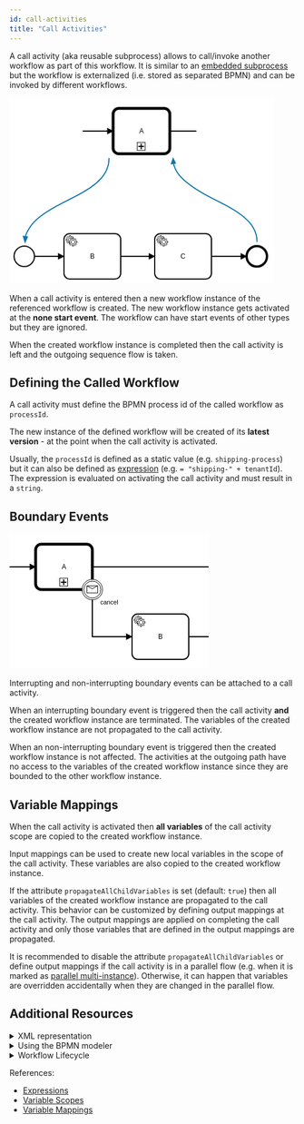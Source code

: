 ```yaml
---
id: call-activities
title: "Call Activities"
---
```



A call activity (aka reusable subprocess) allows to call/invoke another workflow as part of this workflow. It is similar to an [embedded subprocess](../embedded-subprocesses/embedded-subprocesses.md) but the workflow is externalized (i.e. stored as separated BPMN) and can be invoked by different workflows.

![call-activity](assets/call-activities-example.png)

When a call activity is entered then a new workflow instance of the referenced workflow is created. The new workflow instance gets activated at the **none start event**. The workflow can have start events of other types but they are ignored.

When the created workflow instance is completed then the call activity is left and the outgoing sequence flow is taken.

## Defining the Called Workflow

A call activity must define the BPMN process id of the called workflow as `processId`.

The new instance of the defined workflow will be created of its **latest version** - at the point when the call activity is activated.

Usually, the `processId` is defined as a static value (e.g. `shipping-process`) but it can also be defined as [expression](../../reference/expressions.md) (e.g. `= "shipping-" + tenantId`). The expression is evaluated on activating the call activity and must result in a `string`.

## Boundary Events

![call-activity-boundary-event](assets/call-activities-boundary-events.png)

Interrupting and non-interrupting boundary events can be attached to a call activity.

When an interrupting boundary event is triggered then the call activity **and** the created workflow instance are terminated. The variables of the created workflow instance are not propagated to the call activity.

When an non-interrupting boundary event is triggered then the created workflow instance is not affected. The activities at the outgoing path have no access to the variables of the created workflow instance since they are bounded to the other workflow instance.

## Variable Mappings

When the call activity is activated then **all variables** of the call activity scope are copied to the created workflow instance.

Input mappings can be used to create new local variables in the scope of the call activity. These variables are also copied to the created workflow instance.

If the attribute `propagateAllChildVariables` is set (default: `true`) then all variables of the created workflow instance are propagated to the call activity. This behavior can be customized by defining output mappings at the call activity. The output mappings are applied on completing the call activity and only those variables that are defined in the output mappings are propagated.

It is recommended to disable the attribute `propagateAllChildVariables` or define output mappings if the call activity is in a parallel flow (e.g. when it is marked as [parallel multi-instance](multi-instance/multi-instance.md#variable-mappings)). Otherwise, it can happen that variables are overridden accidentally when they are changed in the parallel flow.

## Additional Resources

<details>
  <summary>XML representation</summary>
  <p>A call activity with static process id:

```xml
<bpmn:callActivity id="task-A" name="A">
  <bpmn:extensionElements>
    <zeebe:calledElement processId="child-process-id" />
  </bpmn:extensionElements>
</bpmn:callActivity>
```

  </p>
</details>

<details>
  <summary>Using the BPMN modeler</summary>
  <p>Adding a call activity with static process id:

![call-activity](assets/bpmn-modeler-call-activity.gif)

  </p>
</details>

<details>
  <summary>Workflow Lifecycle</summary>
  <p>Workflow instance records of a call activity:

<table>
    <tr>
        <th>Intent</th>
        <th>Element Id</th>
        <th>Element Type</th>
    </tr>
    <tr>
        <td>ELEMENT_ACTIVATING</td>
        <td>task-a</td>
        <td>CALL_ACTIVITY</td>
    </tr>
    <tr>
        <td>ELEMENT_ACTIVATED</td>
        <td>task-a</td>
        <td>CALL_ACTIVITY</td>
    </tr>
    <tr>
        <td>ELEMENT_ACTIVATING</td>
        <td>child-process-id</td>
        <td>PROCESS</td>
    </tr>
    <tr>
        <td>ELEMENT_ACTIVATED</td>
        <td>child-process-id</td>
        <td>PROCESS</td>
    </tr>
    <tr>
        <td>...</td>
        <td>...</td>
        <td>...</td>
    </tr>
    <tr>
        <td>ELEMENT_COMPLETED</td>
        <td>child-process-id</td>
        <td>PROCESS</td>
    </tr>
    <tr>
        <td>ELEMENT_COMPLETING</td>
        <td>task-a</td>
        <td>CALL_ACTIVITY</td>
    </tr>
    <tr>
        <td>ELEMENT_COMPLETED</td>
        <td>task-a</td>
        <td>CALL_ACTIVITY</td>
    </tr>
</table>

The workflow instance records of the created workflow instance have a reference to its parent workflow instance (`parentWorkflowInstanceKey`) and the element instance of the call activity (`parentElementInstanceKey`).

  </p>
</details>

References:
* [Expressions](../../reference/expressions.md)
* [Variable Scopes](../../reference/variables.md#variable-scopes)
* [Variable Mappings](../../reference/variables.md#inputoutput-variable-mappings)
